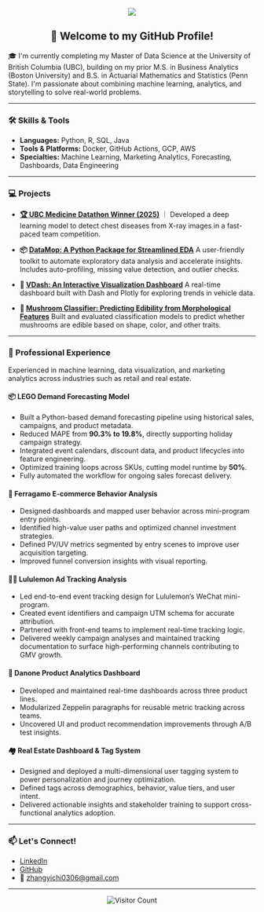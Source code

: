 <!-- Profile Header -->
<p align="center">
  <img src="https://capsule-render.vercel.app/api?text=Hi%20I'm%20Essie%20Zhang!&animation=fadeIn&type=waving&color=gradient&height=100"/>
</p>

<!-- Introduction -->
<h2 align="center">👋 Welcome to my GitHub Profile!</h2>

🎓 I'm currently completing my Master of Data Science at the University of British Columbia (UBC), building on my prior M.S. in Business Analytics (Boston University) and B.S. in Actuarial Mathematics and Statistics (Penn State). I'm passionate about combining machine learning, analytics, and storytelling to solve real-world problems.


---

<!-- Skills -->
### 🛠️ Skills & Tools

- **Languages:** Python, R, SQL, Java
- **Tools & Platforms:** Docker, GitHub Actions, GCP, AWS
- **Specialties:** Machine Learning, Marketing Analytics, Forecasting, Dashboards, Data Engineering

---

<!-- Projects -->
### 💻 Projects

- **[🏆 UBC Medicine Datathon Winner (2025)](https://github.com/y1chi-z/datathon_team6)** ｜
  Developed a deep learning model to detect chest diseases from X-ray images in a fast-paced team competition.

- **📦 [DataMop: A Python Package for Streamlined EDA](https://github.com/y1chi-z/DataMop_package_group14)**
  A user-friendly toolkit to automate exploratory data analysis and accelerate insights. Includes auto-profiling, missing value detection, and outlier checks.

- **🚗 [VDash: An Interactive Visualization Dashboard](https://github.com/y1chi-z/DSCI-532_2025_4_vdash)**
  A real-time dashboard built with Dash and Plotly for exploring trends in vehicle data.

- **🍄 [Mushroom Classifier: Predicting Edibility from Morphological Features](https://github.com/y1chi-z/mushroom_classifier)**
  Built and evaluated classification models to predict whether mushrooms are edible based on shape, color, and other traits.

---

<!-- Experience -->
### 💼 Professional Experience
Experienced in machine learning, data visualization, and marketing analytics across industries such as retail and real estate.

#### 📦 LEGO Demand Forecasting Model
- Built a Python-based demand forecasting pipeline using historical sales, campaigns, and product metadata.
- Reduced MAPE from **90.3% to 19.8%**, directly supporting holiday campaign strategy.
- Integrated event calendars, discount data, and product lifecycles into feature engineering.
- Optimized training loops across SKUs, cutting model runtime by **50%**.
- Fully automated the workflow for ongoing sales forecast delivery.

#### 👜 Ferragamo E-commerce Behavior Analysis
- Designed dashboards and mapped user behavior across mini-program entry points.
- Identified high-value user paths and optimized channel investment strategies.
- Defined PV/UV metrics segmented by entry scenes to improve user acquisition targeting.
- Improved funnel conversion insights with visual reporting.

#### 🧘‍♀️ Lululemon Ad Tracking Analysis
- Led end-to-end event tracking design for Lululemon’s WeChat mini-program.
- Created event identifiers and campaign UTM schema for accurate attribution.
- Partnered with front-end teams to implement real-time tracking logic.
- Delivered weekly campaign analyses and maintained tracking documentation to surface high-performing channels contributing to GMV growth.

#### 🍼 Danone Product Analytics Dashboard
- Developed and maintained real-time dashboards across three product lines.
- Modularized Zeppelin paragraphs for reusable metric tracking across teams.
- Uncovered UI and product recommendation improvements through A/B test insights.

#### 🏘️ Real Estate Dashboard & Tag System
- Designed and deployed a multi-dimensional user tagging system to power personalization and journey optimization.
- Defined tags across demographics, behavior, value tiers, and user intent.
- Delivered actionable insights and stakeholder training to support cross-functional analytics adoption.
---

<!-- Contact -->
### 📫 Let's Connect!

- [LinkedIn](https://www.linkedin.com/in/yichi-z/)
- [GitHub](https://github.com/y1chi-z)
- 📧 zhangyichi0306@gmail.com

---

<!-- Visitor Count -->
<p align="center">
  <img src="https://komarev.com/ghpvc/?username=y1chi-z&style=flat-square" alt="Visitor Count" />
</p>
